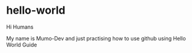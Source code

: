 # hello-world
Hi Humans

My name is Mumo-Dev and just practising how to use github using Hello World Guide

